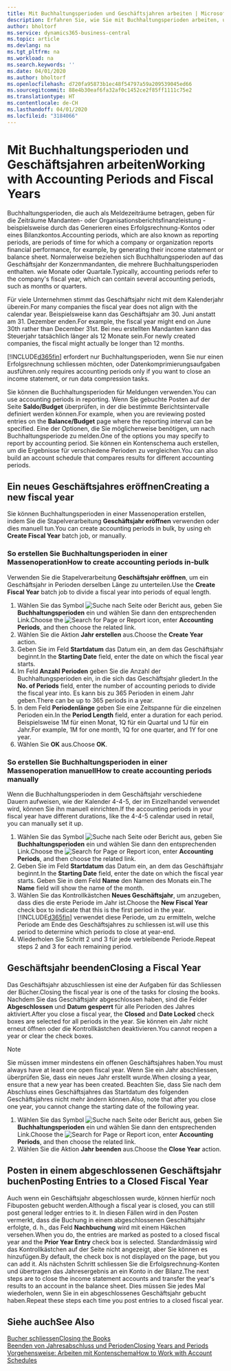 ```yaml
---
title: Mit Buchhaltungsperioden und Geschäftsjahren arbeiten | Microsoft Docs
description: Erfahren Sie, wie Sie mit Buchhaltungsperioden arbeiten, um festzulegen, wann Ihr Unternehmen über Finanzleistung berichtet.
author: bholtorf
ms.service: dynamics365-business-central
ms.topic: article
ms.devlang: na
ms.tgt_pltfrm: na
ms.workload: na
ms.search.keywords: ''
ms.date: 04/01/2020
ms.author: bholtorf
ms.openlocfilehash: d720fa95873b1ec48f54797a59a209539045ed66
ms.sourcegitcommit: 88e4b30eaf6fa32af0c1452ce2f85ff1111c75e2
ms.translationtype: HT
ms.contentlocale: de-CH
ms.lasthandoff: 04/01/2020
ms.locfileid: "3184066"
---
```

# <a name="working-with-accounting-periods-and-fiscal-years"></a><span data-ttu-id="9bd11-103">Mit Buchhaltungsperioden und Geschäftsjahren arbeiten</span><span class="sxs-lookup"><span data-stu-id="9bd11-103">Working with Accounting Periods and Fiscal Years</span></span>
<span data-ttu-id="9bd11-104">Buchhaltungsperioden, die auch als Meldezeiträume betragen, geben für die Zeiträume Mandanten- oder Organisationsberichtsfinanzleistung - beispielsweise durch das Generieren eines Erfolgsrechnung-Kontos oder eines Bilanzkontos.</span><span class="sxs-lookup"><span data-stu-id="9bd11-104">Accounting periods, which are also known as reporting periods, are periods of time for which a company or organization reports financial performance, for example, by generating their income statement or balance sheet.</span></span> <span data-ttu-id="9bd11-105">Normalerweise beziehen sich Buchhaltungsperioden auf das Geschäftsjahr der Konzernmandanten, die mehrere Buchhaltungsperioden enthalten. wie Monate oder Quartale.</span><span class="sxs-lookup"><span data-stu-id="9bd11-105">Typically, accounting periods refer to the company's fiscal year, which can contain several accounting periods, such as months or quarters.</span></span>

<span data-ttu-id="9bd11-106">Für viele Unternehmen stimmt das Geschäftsjahr nicht mit dem Kalenderjahr überein.</span><span class="sxs-lookup"><span data-stu-id="9bd11-106">For many companies the fiscal year does not align with the calendar year.</span></span> <span data-ttu-id="9bd11-107">Beispielsweise kann das Geschäftsjahr am 30. Juni anstatt am 31. Dezember enden.</span><span class="sxs-lookup"><span data-stu-id="9bd11-107">For example, the fiscal year might end on June 30th rather than December 31st.</span></span> <span data-ttu-id="9bd11-108">Bei neu erstellten Mandanten kann das Steuerjahr tatsächlich länger als 12 Monate  sein.</span><span class="sxs-lookup"><span data-stu-id="9bd11-108">For newly created companies, the fiscal might actually be longer than 12 months.</span></span> 

[!INCLUDE[d365fin](includes/d365fin_md.md)] <span data-ttu-id="9bd11-109">erfordert nur Buchhaltungsperioden, wenn Sie nur einen Erfolgsrechnung schliessen möchten, oder Datenkomprimierungsaufgaben ausführen.</span><span class="sxs-lookup"><span data-stu-id="9bd11-109">only requires accounting periods only if you want to close an income statement, or run data compression tasks.</span></span> 

<span data-ttu-id="9bd11-110">Sie können die Buchhaltungsperioden für Meldungen verwenden.</span><span class="sxs-lookup"><span data-stu-id="9bd11-110">You can use accounting periods in reporting.</span></span> <span data-ttu-id="9bd11-111">Wenn Sie gebuchte Posten auf der Seite **Saldo/Budget** überprüfen, in der die bestimmte Berichtsintervalle definiert werden können.</span><span class="sxs-lookup"><span data-stu-id="9bd11-111">For example, when you are reviewing posted entries on the **Balance/Budget** page where the reporting interval can be specified.</span></span> <span data-ttu-id="9bd11-112">Eine der Optionen, die Sie möglicherweise benötigen, um nach Buchhaltungsperiode zu melden.</span><span class="sxs-lookup"><span data-stu-id="9bd11-112">One of the options you may specify to report by accounting period.</span></span> <span data-ttu-id="9bd11-113">Sie können ein Kontenschema auch erstellen, um die Ergebnisse für verschiedene Perioden zu vergleichen.</span><span class="sxs-lookup"><span data-stu-id="9bd11-113">You can also build an account schedule that compares results for different accounting periods.</span></span>

## <a name="creating-a-new-fiscal-year"></a><span data-ttu-id="9bd11-114">Ein neues Geschäftsjahres eröffnen</span><span class="sxs-lookup"><span data-stu-id="9bd11-114">Creating a new fiscal year</span></span>
<span data-ttu-id="9bd11-115">Sie können Buchhaltungsperioden in einer Massenoperation erstellen, indem Sie die Stapelverarbeitung **Geschäftsjahr eröffnen** verwenden oder dies manuell tun.</span><span class="sxs-lookup"><span data-stu-id="9bd11-115">You can create accounting periods in bulk, by using eh **Create Fiscal Year** batch job, or manually.</span></span>

### <a name="how-to-create-accounting-periods-in-bulk"></a><span data-ttu-id="9bd11-116">So erstellen Sie Buchhaltungsperioden in einer Massenoperation</span><span class="sxs-lookup"><span data-stu-id="9bd11-116">How to create accounting periods in-bulk</span></span>
<span data-ttu-id="9bd11-117">Verwenden Sie die Stapelverarbeitung **Geschäftsjahr eröffnen**, um ein Geschäftsjahr in Perioden derselben Länge zu unterteilen.</span><span class="sxs-lookup"><span data-stu-id="9bd11-117">Use the **Create Fiscal Year** batch job to divide a fiscal year into periods of equal length.</span></span>  

1. <span data-ttu-id="9bd11-118">Wählen Sie das Symbol ![Suche nach Seite oder Bericht](media/ui-search/search_small.png "Suche nach Seiten- oder Berichtssymbolen") aus, geben Sie **Buchhaltungsperioden** ein und wählen Sie dann den entsprechenden Link.</span><span class="sxs-lookup"><span data-stu-id="9bd11-118">Choose the ![Search for Page or Report](media/ui-search/search_small.png "Search for Page or Report icon") icon, enter **Accounting Periods**, and then choose the related link.</span></span>  
2. <span data-ttu-id="9bd11-119">Wählen Sie die Aktion **Jahr erstellen** aus.</span><span class="sxs-lookup"><span data-stu-id="9bd11-119">Choose the **Create Year** action.</span></span>  <!--What about the Scheduling option? Should we mention that? There's also the Report Output Type field...-->
3. <span data-ttu-id="9bd11-120">Geben Sie im Feld **Startdatum** das Datum ein, an dem das Geschäftsjahr beginnt.</span><span class="sxs-lookup"><span data-stu-id="9bd11-120">In the **Starting Date** field, enter the date on which the fiscal year starts.</span></span>  
4. <span data-ttu-id="9bd11-121">Im Feld **Anzahl Perioden** geben Sie die Anzahl der Buchhaltungsperioden ein, in die sich das Geschäftsjahr gliedert.</span><span class="sxs-lookup"><span data-stu-id="9bd11-121">In the **No. of Periods** field, enter the number of accounting periods to divide the fiscal year into.</span></span> <span data-ttu-id="9bd11-122">Es kann bis zu 365 Perioden in einem Jahr geben.</span><span class="sxs-lookup"><span data-stu-id="9bd11-122">There can be up to 365 periods in a year.</span></span>  
5. <span data-ttu-id="9bd11-123">In dem Feld **Periodenlänge** geben Sie eine Zeitspanne für die einzelnen Perioden ein.</span><span class="sxs-lookup"><span data-stu-id="9bd11-123">In the **Period Length** field, enter a duration for each period.</span></span> <span data-ttu-id="9bd11-124">Beispielsweise 1M für einen Monat, 1Q für ein Quartal und 1J für ein Jahr.</span><span class="sxs-lookup"><span data-stu-id="9bd11-124">For example, 1M for one month, 1Q for one quarter, and 1Y for one year.</span></span>  
6. <span data-ttu-id="9bd11-125">Wählen Sie **OK** aus.</span><span class="sxs-lookup"><span data-stu-id="9bd11-125">Choose **OK**.</span></span>  

### <a name="how-to-create-accounting-periods-manually"></a><span data-ttu-id="9bd11-126">So erstellen Sie Buchhaltungsperioden in einer Massenoperation manuell</span><span class="sxs-lookup"><span data-stu-id="9bd11-126">How to create accounting periods manually</span></span>
<span data-ttu-id="9bd11-127">Wenn die Buchhaltungsperioden in dem Geschäftsjahr verschiedene Dauern aufweisen, wie der Kalender 4-4-5, der im Einzelhandel verwendet wird, können Sie ihn manuell einrichten.</span><span class="sxs-lookup"><span data-stu-id="9bd11-127">If the accounting periods in your fiscal year have different durations, like the 4-4-5 calendar used in retail, you can manually set it up.</span></span>  
  
1. <span data-ttu-id="9bd11-128">Wählen Sie das Symbol ![Suche nach Seite oder Bericht](media/ui-search/search_small.png "Suche nach Seiten- oder Berichtssymbolen") aus, geben Sie **Buchhaltungsperioden** ein und wählen Sie dann den entsprechenden Link.</span><span class="sxs-lookup"><span data-stu-id="9bd11-128">Choose the ![Search for Page or Report](media/ui-search/search_small.png "Search for Page or Report icon") icon, enter **Accounting Periods**, and then choose the related link.</span></span>  
2. <span data-ttu-id="9bd11-129">Geben Sie im Feld **Startdatum** das Datum ein, an dem das Geschäftsjahr beginnt.</span><span class="sxs-lookup"><span data-stu-id="9bd11-129">In the **Starting Date** field, enter the date on which the fiscal year starts.</span></span> <span data-ttu-id="9bd11-130">Geben Sie in dem Feld **Name** den Namen des Monats ein.</span><span class="sxs-lookup"><span data-stu-id="9bd11-130">The **Name** field will show the name of the month.</span></span>  
3. <span data-ttu-id="9bd11-131">Wählen Sie das Kontrollkästchen **Neues Geschäftsjahr**, um anzugeben, dass dies die erste Periode im Jahr ist.</span><span class="sxs-lookup"><span data-stu-id="9bd11-131">Choose the **New Fiscal Year** check box to indicate that this is the first period in the year.</span></span> [!INCLUDE[d365fin](includes/d365fin_md.md)] <span data-ttu-id="9bd11-132">verwendet diese Periode, um zu ermitteln, welche  Periode am Ende des Geschäftsjahres zu schliessen ist.</span><span class="sxs-lookup"><span data-stu-id="9bd11-132">will use this period to determine which periods to close at year-end.</span></span>
4. <span data-ttu-id="9bd11-133">Wiederholen Sie Schritt 2 und 3 für jede verbleibende Periode.</span><span class="sxs-lookup"><span data-stu-id="9bd11-133">Repeat steps 2 and 3 for each remaining period.</span></span>  

## <a name="closing-a-fiscal-year"></a><span data-ttu-id="9bd11-134">Geschäftsjahr beenden</span><span class="sxs-lookup"><span data-stu-id="9bd11-134">Closing a Fiscal Year</span></span>
<span data-ttu-id="9bd11-135">Das Geschäftsjahr abzuschliessen ist eine der Aufgaben für das Schliessen der Bücher.</span><span class="sxs-lookup"><span data-stu-id="9bd11-135">Closing the fiscal year is one of the tasks for closing the books.</span></span> <span data-ttu-id="9bd11-136">Nachdem Sie das Geschäftsjahr abgeschlossen haben, sind die Felder **Abgeschlossen** und **Datum gesperrt** für alle Perioden des Jahres aktiviert.</span><span class="sxs-lookup"><span data-stu-id="9bd11-136">After you close a fiscal year, the **Closed** and **Date Locked** check boxes are selected for all periods in the year.</span></span> <span data-ttu-id="9bd11-137">Sie können ein Jahr nicht erneut öffnen oder die Kontrollkästchen deaktivieren.</span><span class="sxs-lookup"><span data-stu-id="9bd11-137">You cannot reopen a year or clear the check boxes.</span></span>

> [!NOTE]  
>  <span data-ttu-id="9bd11-138">Sie müssen immer mindestens ein offenen Geschäftsjahres haben.</span><span class="sxs-lookup"><span data-stu-id="9bd11-138">You must always have at least one open fiscal year.</span></span> <span data-ttu-id="9bd11-139">Wenn Sie ein Jahr abschliessen, überprüfen Sie, dass ein neues Jahr erstellt wurde.</span><span class="sxs-lookup"><span data-stu-id="9bd11-139">When closing a year, ensure that a new year has been created.</span></span> <span data-ttu-id="9bd11-140">Beachten Sie, dass Sie nach dem Abschluss eines Geschäftsjahres das Startdatum des folgenden Geschäftsjahres nicht mehr ändern können.</span><span class="sxs-lookup"><span data-stu-id="9bd11-140">Also, note that after you close one year, you cannot change the starting date of the following year.</span></span>

1. <span data-ttu-id="9bd11-141">Wählen Sie das Symbol ![Suche nach Seite oder Bericht](media/ui-search/search_small.png "Suche nach Seiten- oder Berichtssymbolen") aus, geben Sie **Buchhaltungsperioden** ein und wählen Sie dann den entsprechenden Link.</span><span class="sxs-lookup"><span data-stu-id="9bd11-141">Choose the ![Search for Page or Report](media/ui-search/search_small.png "Search for Page or Report icon") icon, enter **Accounting Periods**, and then choose the related link.</span></span>  
2. <span data-ttu-id="9bd11-142">Wählen Sie die Aktion **Jahr beenden** aus.</span><span class="sxs-lookup"><span data-stu-id="9bd11-142">Choose the **Close Year** action.</span></span>  

## <a name="posting-entries-to-a-closed-fiscal-year"></a><span data-ttu-id="9bd11-143">Posten in einem abgeschlossenen Geschäftsjahr buchen</span><span class="sxs-lookup"><span data-stu-id="9bd11-143">Posting Entries to a Closed Fiscal Year</span></span>
<span data-ttu-id="9bd11-144">Auch wenn ein Geschäftsjahr abgeschlossen wurde, können hierfür noch Fibuposten gebucht werden.</span><span class="sxs-lookup"><span data-stu-id="9bd11-144">Although a fiscal year is closed, you can still post general ledger entries to it.</span></span> <span data-ttu-id="9bd11-145">In diesen Fällen wird in den Posten vermerkt, dass die Buchung in einem abgeschlossenen Geschäftsjahr erfolgte, d. h., das Feld **Nachbuchung** wird mit einem Häkchen versehen.</span><span class="sxs-lookup"><span data-stu-id="9bd11-145">When you do, the entries are marked as posted to a closed fiscal year and the **Prior Year Entry** check box is selected.</span></span> <span data-ttu-id="9bd11-146">Standardmässig wird das Kontrollkästchen auf der Seite nicht angezeigt, aber Sie können es hinzufügen.</span><span class="sxs-lookup"><span data-stu-id="9bd11-146">By default, the check box is not displayed on the page, but you can add it.</span></span> <span data-ttu-id="9bd11-147">Als nächsten Schritt schliessen Sie die Erfolgsrechnung-Konten und übertragen das Jahresergebnis an ein Konto in der Bilanz.</span><span class="sxs-lookup"><span data-stu-id="9bd11-147">The next steps are to close the income statement accounts and transfer the year's results to an account in the balance sheet.</span></span> <span data-ttu-id="9bd11-148">Dies müssen Sie jedes Mal wiederholen, wenn Sie in ein abgeschlossenes Geschäftsjahr gebucht haben.</span><span class="sxs-lookup"><span data-stu-id="9bd11-148">Repeat these steps each time you post entries to a closed fiscal year.</span></span>

## <a name="see-also"></a><span data-ttu-id="9bd11-149">Siehe auch</span><span class="sxs-lookup"><span data-stu-id="9bd11-149">See Also</span></span>
[<span data-ttu-id="9bd11-150">Bucher schliessen</span><span class="sxs-lookup"><span data-stu-id="9bd11-150">Closing the Books</span></span>](year-close-books.md)  
[<span data-ttu-id="9bd11-151">Beenden von Jahresabschluss und Perioden</span><span class="sxs-lookup"><span data-stu-id="9bd11-151">Closing Years and Periods</span></span>](year-close-years-periods.md)  
[<span data-ttu-id="9bd11-152">Vorgehensweise: Arbeiten mit Kontenschema</span><span class="sxs-lookup"><span data-stu-id="9bd11-152">How to Work with Account Schedules</span></span>](bi-how-work-account-schedule.md)  
  






